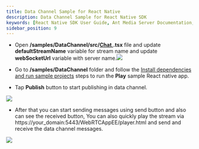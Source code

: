 ```yaml
---
title: Data Channel Sample for React Native
description: Data Channel Sample for React Native SDK 
keywords: [React Native SDK User Guide, Ant Media Server Documentation, Ant Media Server Tutorials]
sidebar_position: 9
---
```


*   Open **/samples/DataChannel/src/[](https://github.com/ant-media/WebRTC-React-Native-SDK/blob/develop/samples/DataChannel/src/Chat.tsx "Chat.tsx")**[](https://github.com/ant-media/WebRTC-React-Native-SDK/blob/develop/samples/DataChannel/src/Chat.tsx "Chat.tsx")[**Chat**.](https://github.com/ant-media/WebRTC-React-Native-SDK/blob/develop/samples/DataChannel/src/Chat.tsx "Chat.tsx")[](https://github.com/ant-media/WebRTC-React-Native-SDK/blob/develop/samples/DataChannel/src/Chat.tsx "Chat.tsx")**[](https://github.com/ant-media/WebRTC-React-Native-SDK/blob/develop/samples/DataChannel/src/Chat.tsx "Chat.tsx").tsx** file and update **defaultStreamName** variable for stream name and update **webSocketUrl** variable with server name.![](@site/static/img/image-1654599250441.png)

*   Go to **/samples/DataChannel** folder and follow the [Install dependencies and run sample projects](/guides/developer-sdk-and-api/sdk-integration/react-native-sdk#install-dependencies-and-run-sample-projects) steps to run the **Play** sample React native app.
*   Tap **Publish** button to start publishing in data channel.

![](@site/static/img/image-1656673042845.png)

*   After that you can start sending messages using send button and also can see the received button, You can also quickly play the stream via https://your\_domain:5443/WebRTCAppEE/player.html and send and receive the data channel messages.

![](@site/static/img/image-1656673300268.png)